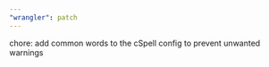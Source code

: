 ```yaml
---
"wrangler": patch
---
```


chore: add common words to the cSpell config to prevent unwanted warnings
